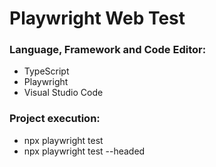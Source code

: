 # Playwright Web Test

### Language, Framework and Code Editor:
* TypeScript
* Playwright
* Visual Studio Code

### Project execution:
* npx playwright test 
* npx playwright test --headed